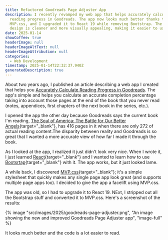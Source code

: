 ```yaml
---
title: Refactored Goodreads Page Adjuster App
description: I recently revamped my web app that helps accurately calculate
  reading progress in Goodreads. The app now looks much better thanks to
  MVP.css, and I upgraded it to React 19 while removing Bootstrap. The new
  design is cleaner and more visually appealing, making it easier to use.
date: 2025-01-14
showCoffee: true
headerImage: null
headerImageAltText: null
headerImageAttribution: null
categories:
  - Web Development
timestamp: 2025-01-14T22:32:37.940Z
generatedDescription: true
---
```


About two years ago, I published an article describing a web app I created that helps you [Accurately Calculate Reading Progress in Goodreads](/posts/2022/accurately-calculating-progress-in-goodreads/). The app's simple and helps you calculate an accurate completion percentage taking into account those pages at the end of the book that you never read (notes, appendices, first chapters of the next book in the series, etc.).

I opened the app the other day because Goodreads says the current book I'm reading, [The Soul of America: The Battle for Our Better Angels](https://www.amazon.com/Soul-America-Battle-Better-Angels/dp/0399589813){target="_blank"}, has 416 pages in it when there are only 272 of actual reading content.The disparity between reality and Goodreads is so great that I wanted a more accurate view of how far I made it through the book.

As I looked at the app, I realized it just didn't look very nice. When I wrote it, I just learned [React](https://react.dev/){target="_blank"} and I wanted to learn how to use [Bootsrtap](https://getbootstrap.com/){target="_blank"} with it. The app works, but it just looked lame. 

A while back, I discovered [MVP.css](https://andybrewer.github.io/mvp/){target="_blank"}; it's a simple stylesheet that quickly makes any single page app look great (and supports multiple page apps too). I decided to give the app a facelift using MVP.css.

The app was old, so I had to upgrade it to React 19. NExt, I stripped out all the Bootstrap stuff and converted it to MVP.css. Here's a screenshot of the results:

{% image "src/images/2025/goodreads-page-adjuster.png", "An image showing the new and improved Goodreads Page Adjuster app", "image-full" %}

It looks much better and the code is a lot easier to read.
